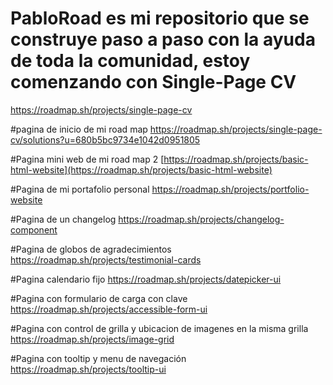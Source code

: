 # PabloRoad es mi repositorio que se construye paso a paso con la ayuda de toda la comunidad, estoy comenzando con Single-Page CV
https://roadmap.sh/projects/single-page-cv

#pagina de inicio de mi road map
https://roadmap.sh/projects/single-page-cv/solutions?u=680b5bc9734e1042d0951805

#Pagina mini web de mi road map 2
[https://roadmap.sh/projects/basic-html-website](https://roadmap.sh/projects/basic-html-website)

#Pagina de mi portafolio personal
https://roadmap.sh/projects/portfolio-website

#Pagina de un changelog
https://roadmap.sh/projects/changelog-component

#Pagina de globos de agradecimientos
https://roadmap.sh/projects/testimonial-cards

#Pagina calendario fijo
https://roadmap.sh/projects/datepicker-ui

#Pagina con formulario de carga con clave
https://roadmap.sh/projects/accessible-form-ui

#Pagina con control de grilla y ubicacion de imagenes en la misma grilla
https://roadmap.sh/projects/image-grid

#Pagina con tooltip y menu de navegación
https://roadmap.sh/projects/tooltip-ui

